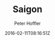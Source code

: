 ---
title: "Saigon"
github: https://github.com/hoffli/saigon-jekyll-theme
demo: http://www.18a-saigon.com/
author: Peter Hoffler
draft: true
ssg:
  - Jekyll
cms:
  - No Cms
date: 2016-02-11T08:16:51Z
github_branch: master
---